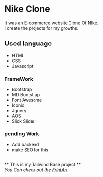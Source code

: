 # Nike Clone
It was an E-commerce website Clone Of NIke.\
I create the projects for my growths. 
## Used language ##
- HTML 
- CSS
- Javascript
### FrameWork ###
- Bootstrap
- MD Bootstrap
- Font Awesome
- Iconic
- Jquery
- AOS
- Slick Slider
### pending Work ###
- Add backend 
- make SEO for this
## ##
** This is my Tailwind Base project **\
*You Can check out the [FrintArt](https://Jagrati1213.github.io/nike-clone)*
